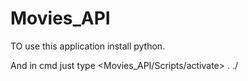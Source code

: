 # Movies_API

TO use this application install python.

And in cmd just type <Movies_API/Scripts/activate> .
./
